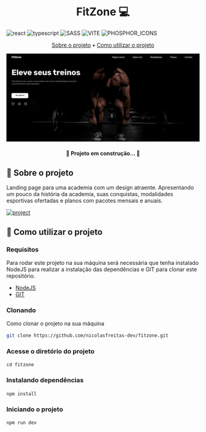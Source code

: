 [TYPESCRIPT__BADGE]: https://img.shields.io/badge/typescript-D4FAFF?style=for-the-badge&logo=typescript
[REACT__BADGE]: https://img.shields.io/badge/React-005CFE?style=for-the-badge&logo=react
[SASS__BADGE]: https://img.shields.io/badge/sass-F8F9FA?style=for-the-badge&logo=sass
[VITE__BADGE]: https://img.shields.io/badge/Vite-0F0F0F?style=for-the-badge&logo=vite
[PHOSPHOR_ICONS__BADGE]: https://img.shields.io/badge/PHOSPHOR_ICONS-C4E456?style=for-the-badge&logo=PHOSPHOR_ICONS
[PROJECT__BADGE]: https://img.shields.io/badge/VISITE_ESTE_PROJETO-0F0F0F?style=for-the-badge&logo=VISIT_PROJECT
[PROJECT__URL]: https://fitzone-page.vercel.app/


<h1 align="center" style="font-weight: bold;">FitZone 💻</h1>

![react][REACT__BADGE]
![typescript][TYPESCRIPT__BADGE]
![SASS][SASS__BADGE]
![VITE][VITE__BADGE]
![PHOSPHOR_ICONS][PHOSPHOR_ICONS__BADGE]

<p align="center">
 <a href="#about">Sobre o projeto</a> • 
 <a href="#started">Como utilizar o projeto</a>
</p>

<img src="./src/assets/fitzone.png" alt="Home page fitzone">

<h4 align="center">🚧 Projeto em construção...  🚧</h4>

<h2 id="#about">📌 Sobre o projeto</h2>

<p>
    Landing page para uma academia com um design atraente. Apresentando um pouco da história da academia, suas conquistas, modalidades esportivas ofertadas e planos com pacotes mensais e anuais.
</p>

[![project][PROJECT__BADGE]][PROJECT__URL]

<h2 id="started">🚀 Como utilizar o projeto</h2>

<h3>Requisitos</h3>

Para rodar este projeto na sua máquina será necessária que tenha instalado NodeJS para realizar a instalação das dependências e GIT para clonar este repositório.

- [NodeJS](https://nodejs.org/pt)
- [GIT](https://git-scm.com/downloads)

<h3>Clonando</h3>

Como clonar o projeto na sua máquina

```bash
git clone https://github.com/nicolasfreitas-dev/fitzone.git
```

<h3>Acesse o diretório do projeto</h3>

```
cd fitzone
```

<h3>Instalando dependências</h3>

```
npm install
```

<h3>Iniciando o projeto</h3>

```
npm run dev
```